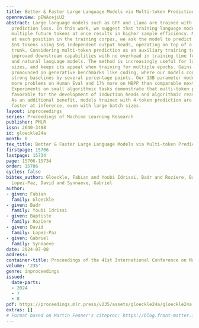 ```yaml
---
title: Better & Faster Large Language Models via Multi-token Prediction
openreview: pEWAcejiU2
abstract: Large language models such as GPT and Llama are trained with a next-token
  prediction loss. In this work, we suggest that training language models to predict
  multiple future tokens at once results in higher sample efficiency. More specifically,
  at each position in the training corpus, we ask the model to predict the following
  $n$ tokens using $n$ independent output heads, operating on top of a shared model
  trunk. Considering multi-token prediction as an auxiliary training task, we measure
  improved downstream capabilities with no overhead in training time for both code
  and natural language models. The method is increasingly useful for larger model
  sizes, and keeps its appeal when training for multiple epochs. Gains are especially
  pronounced on generative benchmarks like coding, where our models consistently outperform
  strong baselines by several percentage points. Our 13B parameter models solves 12%
  more problems on Human Eval and 17% more on MBPP than comparable next-token models.
  Experiments on small algorithmic tasks demonstrate that multi-token prediction is
  favorable for the development of induction heads and algorithmic reasoning capabilities.
  As an additional benefit, models trained with 4-token prediction are up to $3\times$
  faster at inference, even with large batch sizes.
layout: inproceedings
series: Proceedings of Machine Learning Research
publisher: PMLR
issn: 2640-3498
id: gloeckle24a
month: 0
tex_title: Better & Faster Large Language Models via Multi-token Prediction
firstpage: 15706
lastpage: 15734
page: 15706-15734
order: 15706
cycles: false
bibtex_author: Gloeckle, Fabian and Youbi Idrissi, Badr and Roziere, Baptiste and
  Lopez-Paz, David and Synnaeve, Gabriel
author:
- given: Fabian
  family: Gloeckle
- given: Badr
  family: Youbi Idrissi
- given: Baptiste
  family: Roziere
- given: David
  family: Lopez-Paz
- given: Gabriel
  family: Synnaeve
date: 2024-07-08
address:
container-title: Proceedings of the 41st International Conference on Machine Learning
volume: '235'
genre: inproceedings
issued:
  date-parts:
  - 2024
  - 7
  - 8
pdf: https://proceedings.mlr.press/v235/assets/gloeckle24a/gloeckle24a.pdf
extras: []
# Format based on Martin Fenner's citeproc: https://blog.front-matter.io/posts/citeproc-yaml-for-bibliographies/
---
```

